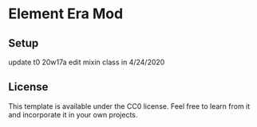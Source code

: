 # Element Era Mod

## Setup

update t0 20w17a edit mixin class in 4/24/2020

## License

This template is available under the CC0 license. Feel free to learn from it and incorporate it in your own projects.
